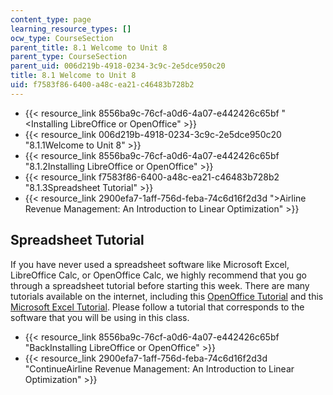 ```yaml
---
content_type: page
learning_resource_types: []
ocw_type: CourseSection
parent_title: 8.1 Welcome to Unit 8
parent_type: CourseSection
parent_uid: 006d219b-4918-0234-3c9c-2e5dce950c20
title: 8.1 Welcome to Unit 8
uid: f7583f86-6400-a48c-ea21-c46483b728b2
---
```


*   {{< resource_link 8556ba9c-76cf-a0d6-4a07-e442426c65bf "\<Installing LibreOffice or OpenOffice" >}}
*   {{< resource_link 006d219b-4918-0234-3c9c-2e5dce950c20 "8.1.1Welcome to Unit 8" >}}
*   {{< resource_link 8556ba9c-76cf-a0d6-4a07-e442426c65bf "8.1.2Installing LibreOffice or OpenOffice" >}}
*   {{< resource_link f7583f86-6400-a48c-ea21-c46483b728b2 "8.1.3Spreadsheet Tutorial" >}}
*   {{< resource_link 2900efa7-1aff-756d-feba-74c6d16f2d3d "\>Airline Revenue Management: An Introduction to Linear Optimization" >}}

Spreadsheet Tutorial
--------------------

If you have never used a spreadsheet software like Microsoft Excel, LibreOffice Calc, or OpenOffice Calc, we highly recommend that you go through a spreadsheet tutorial before starting this week. There are many tutorials available on the internet, including this [OpenOffice Tutorial](http://spreadsheets.about.com/od/otherspreadsheets/ss/080616_24_calc.htm) and this [Microsoft Excel Tutorial](http://spreadsheets.about.com/od/excel2007/ss/excel2007_forma.htm). Please follow a tutorial that corresponds to the software that you will be using in this class. 

*   {{< resource_link 8556ba9c-76cf-a0d6-4a07-e442426c65bf "BackInstalling LibreOffice or OpenOffice" >}}
*   {{< resource_link 2900efa7-1aff-756d-feba-74c6d16f2d3d "ContinueAirline Revenue Management: An Introduction to Linear Optimization" >}}